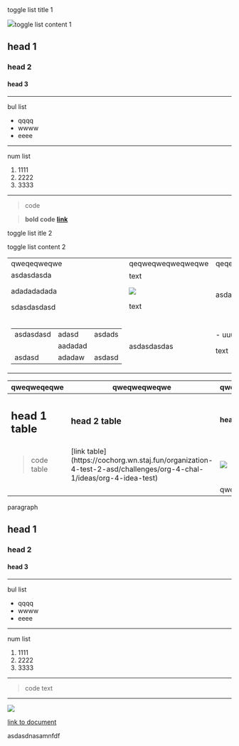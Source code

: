 <div class="toggle-list toggle-list-default"><div class="toggle-list__title">toggle list title 1</div> 

<div class="toggle-list__content"><div class="toggle-list__wrapper">

![](https://83843.cdn.cke-cs.com/S7I4jRP8224AUYEqP7im/images/62caaface17676af0dc87fceaed2980d2794c5f721201d8c.jpg)toggle list content 1

## head 1

### head 2

#### head 3

- - - - - -

bul list

- qqqq
- wwww
- eeee

- - - - - -

num list

1. 1111
2. 2222
3. 3333

- - - - - -

> code

> **bold code** [**link**](https://www.google.com/)

<div class="toggle-list toggle-list-default"><div class="toggle-list__title">toggle list itle 2</div> 

<div class="toggle-list__content"><div class="toggle-list__wrapper">

toggle list content 2



<table><tbody><tr><td>qweqeqweqwe

</td><td>qeqweqweqweqweqwe</td><td>qeqeqweqweqweqweqw

</td></tr><tr><td>asdasdasda

adadadadada

sdasdasdasd

</td><td>text



![](https://83843.cdn.cke-cs.com/S7I4jRP8224AUYEqP7im/images/c8d9e45e42422995f55c1787355bd7f8125f04535c1e7469.jpg)

text

</td><td>asdadasdasdasdasdsadasdasdasd</td></tr><tr><td>

<table><tbody><tr><td>asdasdasd</td><td>adasd</td><td>asdads</td></tr><tr><td> </td><td>aadadad</td><td> </td></tr><tr><td>asdasd</td><td>adadaw</td><td>asdasd</td></tr></tbody></table>



</td><td>asdasdasdas

</td><td>- uuuu
- iiiiiii
- oooo

text

</td></tr></tbody></table>



</div> 

</div> 

</div> 

</div> 

</div> 

</div> 



<table><thead><tr><th>qweqweqeqwe</th><th>qweqweqweqwe</th><th>qweqweqweqwe</th><th>qweqeqweqwe</th></tr></thead><tbody><tr><td><h2>head 1 table</h2></td><td><h3>head 2 table</h3></td><td><h4>head 3 table</h4></td><td><strong>paragraph</strong></td></tr><tr><td><blockquote>code table

</blockquote></td><td>[link table](https://cochorg.wn.staj.fun/organization-4-test-2-asd/challenges/org-4-chal-1/ideas/org-4-idea-test)</td><td>

![](https://83843.cdn.cke-cs.com/S7I4jRP8224AUYEqP7im/images/492785279d071c549dd6078017593e1d9be989bfd91d19ab.jpg)

</td><td><i>paragraph</i></td></tr><tr><td> </td><td> </td><td>qweqweqwe</td><td></td></tr></tbody></table>



paragraph

## head 1

### head 2

#### head 3

- - - - - -

bul list

- qqqq
- wwww
- eeee

- - - - - -

num list

1. 1111
2. 2222
3. 3333

- - - - - -

> code text

- - - - - -



![](https://83843.cdn.cke-cs.com/S7I4jRP8224AUYEqP7im/images/80b98313f4d79b3e8eacfaa34247afa0e98d5869329a18d8.jpg)

[link to document](https://cochorg.wn.staj.fun/organization-4-test-2-asd/challenges/org-4-chal-1/ideas/org-4-idea-test)

asdasdnasamnfdf
